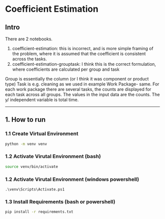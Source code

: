 # Coefficient Estimation

## Intro
There are 2 notebooks. 

1. coefficient-estimation: this is incorrect, and is more simple framing of the problem, where it is assumed that the coefficient is consistent across the tasks. 
2. coefficient-estimation-grouptask: I think this is the correct formulation, where coefficients are calculated per group and task

Group is essentially the column (or I think it was component or product type)
Task is e.g. cleaning as we used in example
Work Package- same. For each work package there are several tasks, the counts are displayed for each task across all groups.
The values in the input data are the counts. 
The y/ independent variable is total time. 

--- 

## 1. How to run
### 1.1 Create Virtual Environment
```bash
python -m venv venv
```

### 1.2 Activate Virutal Environment (bash)
```bash
source venv/bin/activate
```

### 1.2 Activate Virutal Environment (windows powershell)
```PS
.\venv\Scripts\Activate.ps1
```

### 1.3 Install Requirements (bash or powershell)
```bash
pip install -r requirements.txt
```